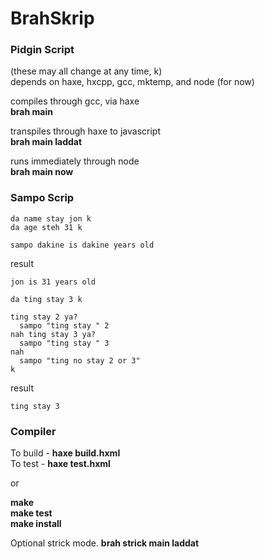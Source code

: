 BrahSkrip
=========

### Pidgin Script  
(these may all change at any time, k)  
depends on haxe, hxcpp, gcc, mktemp, and node (for now)  

compiles through gcc, via haxe  
  **brah main**  

transpiles through haxe to javascript  
  **brah main laddat**  

runs immediately through node  
  **brah main now**  

### Sampo Scrip  

````
da name stay jon k
da age steh 31 k

sampo dakine is dakine years old
````
result
````
jon is 31 years old
````

````
da ting stay 3 k

ting stay 2 ya?
  sampo "ting stay " 2
nah ting stay 3 ya?
  sampo "ting stay " 3
nah
  sampo "ting no stay 2 or 3"
k

````
result
````
ting stay 3
````

### Compiler

To build - **haxe build.hxml**  
To test - **haxe test.hxml**  

or  

**make**  
**make test**  
**make install**  

Optional strick mode.
  **brah strick main laddat**  

